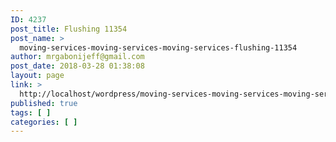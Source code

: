 ```yaml
---
ID: 4237
post_title: Flushing 11354
post_name: >
  moving-services-moving-services-moving-services-flushing-11354
author: mrgabonijeff@gmail.com
post_date: 2018-03-28 01:38:08
layout: page
link: >
  http://localhost/wordpress/moving-services-moving-services-moving-services-flushing-11354/
published: true
tags: [ ]
categories: [ ]
---
```


